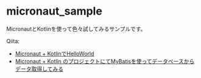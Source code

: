 # micronaut_sample

MicronautとKotlinを使って色々試してみるサンプルです。

Qiita:

* [Micronaut + KotlinでHelloWorld](https://qiita.com/h-ueno2/items/c2c700eb7ce72f382a4b)
* [Micronaut + Kotlin のプロジェクトにてMyBatisを使ってデータベースからデータ取得してみる](https://qiita.com/h-ueno2/items/9b70e55b341e4a3dd355)
